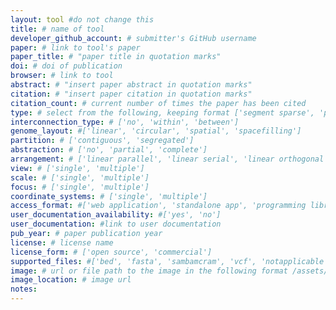 ```yaml
---
layout: tool #do not change this
title: # name of tool
developer_github_account: # submitter's GitHub username
paper: # link to tool's paper
paper_title: # "paper title in quotation marks"
doi: # doi of publication
browser: # link to tool
abstract: # "insert paper abstract in quotation marks"
citation: # "insert paper citation in quotation marks"
citation_count: # current number of times the paper has been cited
type: # select from the following, keeping format ['segment sparse', 'point contiguous','point sparse', 'segment contiguous']
interconnection_type: # ['no', 'within', 'between']
genome_layout: #['linear', 'circular', 'spatial', 'spacefilling']
partition: # ['contiguous', 'segregated']
abstraction: # ['no', 'partial', 'complete']
arrangement: # ['linear parallel', 'linear serial', 'linear orthogonal', 'circular parallel', 'circular serial']
view: # ['single', 'multiple']
scale: # ['single', 'multiple']
focus: # ['single', 'multiple']
coordinate_systems: # ['single', 'multiple']
access_format: #['web application', 'standalone app', 'programming library']
user_documentation_availability: #['yes', 'no']
user_documentation: #link to user documentation
pub_year: # paper publication year
license: # license name
license_form: # ['open source', 'commercial']
supported_files: #['bed', 'fasta', 'sambamcram', 'vcf', 'notapplicable', 'txttab', 'other']
image: # url or file path to the image in the following format /assets/[TOOLNAME].png
image_location: # image url
notes: 
---
```

